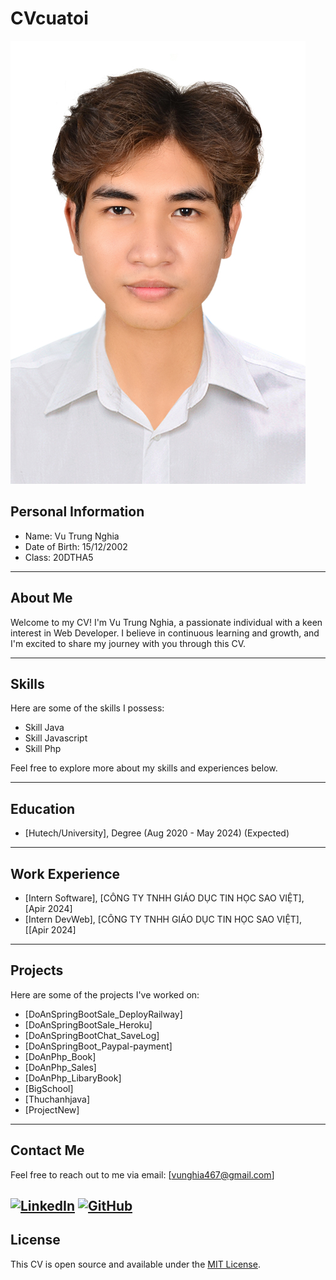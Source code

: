 # CVcuatoi


![Profile Picture](/public/4x6.jpg)
## Personal Information
* Name: Vu Trung Nghia
* Date of Birth: 15/12/2002
* Class: 20DTHA5

---

## About Me

Welcome to my CV! I'm Vu Trung Nghia, a passionate individual with a keen interest in Web Developer. I believe in continuous learning and growth, and I'm excited to share my journey with you through this CV.

---

## Skills

Here are some of the skills I possess:
- Skill Java
- Skill Javascript
- Skill Php

Feel free to explore more about my skills and experiences below.

---

## Education
- [Hutech/University], Degree (Aug 2020 - May 2024) (Expected)
---

## Work Experience
- [Intern Software], [CÔNG TY TNHH GIÁO DỤC TIN HỌC SAO VIỆT], [Apir 2024]
- [Intern DevWeb], [CÔNG TY TNHH GIÁO DỤC TIN HỌC SAO VIỆT], [[Apir 2024]
---

## Projects

Here are some of the projects I've worked on:
- [DoAnSpringBootSale_DeployRailway]
- [DoAnSpringBootSale_Heroku]
- [DoAnSpringBootChat_SaveLog]
- [DoAnSpringBoot_Paypal-payment]
- [DoAnPhp_Book]
- [DoAnPhp_Sales]
- [DoAnPhp_LibaryBook]
- [BigSchool]
- [Thuchanhjava]
- [ProjectNew]
---

## Contact Me

Feel free to reach out to me via email: [vunghia467@gmail.com]


[![LinkedIn](https://png.pngtree.com/element_our/md/20180626/md_5b321c9756fc6.jpg)](https://www.facebook.com/vu.nghia.18062)
[![GitHub](https://wiki.matbao.net/wp-content/uploads/2019/09/github-la-gi.jpg)](https://github.com/anhemlam648?tab=repositories)
---

## License

This CV is open source and available under the [MIT License](README.md).
